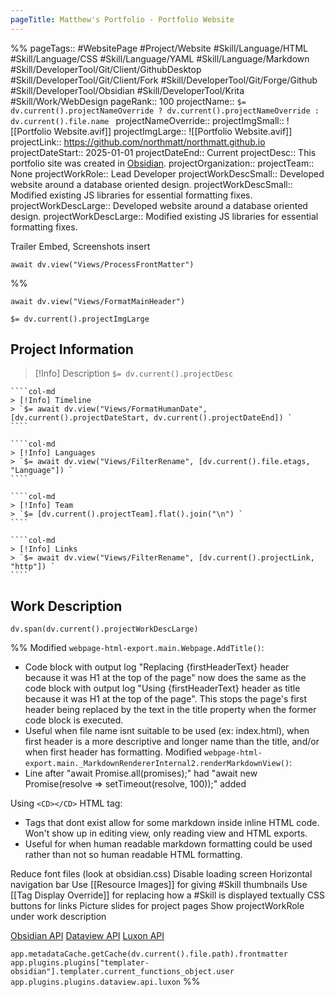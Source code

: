 ```yaml
---
pageTitle: Matthew's Portfolio - Portfolio Website
---
```

%%
pageTags:: #WebsitePage #Project/Website #Skill/Language/HTML #Skill/Language/CSS #Skill/Language/YAML #Skill/Language/Markdown #Skill/DeveloperTool/Git/Client/GithubDesktop #Skill/DeveloperTool/Git/Client/Fork #Skill/DeveloperTool/Git/Forge/Github #Skill/DeveloperTool/Obsidian #Skill/DeveloperTool/Krita #Skill/Work/WebDesign 
pageRank:: 100
projectName:: `$= dv.current().projectNameOverride ? dv.current().projectNameOverride : dv.current().file.name `
projectNameOverride:: 
projectImgSmall:: ![[Portfolio Website.avif]]
projectImgLarge:: ![[Portfolio Website.avif]]
projectLink:: https://github.com/northmatt/northmatt.github.io
projectDateStart:: 2025-01-01
projectDateEnd:: Current
projectDesc:: This portfolio site was created in [Obsidian](https://obsidian.md).
projectOrganization:: 
projectTeam:: None
projectWorkRole:: Lead Developer
projectWorkDescSmall:: Developed website around a database oriented design.
projectWorkDescSmall:: Modified existing JS libraries for essential formatting fixes.
projectWorkDescLarge:: Developed website around a database oriented design.
projectWorkDescLarge:: Modified existing JS libraries for essential formatting fixes.

Trailer Embed, Screenshots insert

```dataviewjs
await dv.view("Views/ProcessFrontMatter")
```
%%
```dataviewjs
await dv.view("Views/FormatMainHeader")
```
`$= dv.current().projectImgLarge `
## Project Information

> [!Info] Description
> `$= dv.current().projectDesc `

`````col
````col-md
> [!Info] Timeline
> `$= await dv.view("Views/FormatHumanDate", [dv.current().projectDateStart, dv.current().projectDateEnd]) `
````

````col-md
> [!Info] Languages
> `$= await dv.view("Views/FilterRename", [dv.current().file.etags, "Language"]) `
````

````col-md
> [!Info] Team
> `$= [dv.current().projectTeam].flat().join("\n") `
````

````col-md
> [!Info] Links
> `$= await dv.view("Views/FilterRename", [dv.current().projectLink, "http"]) `
````
`````

## Work Description
```dataviewjs
dv.span(dv.current().projectWorkDescLarge)
```


%%
Modified `webpage-html-export.main.Webpage.AddTitle()`:
* Code block with output log "Replacing {firstHeaderText} header because it was H1 at the top of the page" now does the same as the code block with output log "Using {firstHeaderText} header as title because it was H1 at the top of the page". This stops the page's first header being replaced by the text in the title property when the former code block is executed.
* Useful when file name isnt suitable to be used (ex: index.html), when first header is a more descriptive and longer name than the title, and/or when first header has formatting.
Modified `webpage-html-export.main._MarkdownRendererInternal2.renderMarkdownView()`:
* Line after "await Promise.all(promises);" had "await new Promise(resolve => setTimeout(resolve, 100));" added

Using `<CD></CD>` HTML tag:
* Tags that dont exist allow for some markdown inside inline HTML code. Won't show up in editing view, only reading view and HTML exports.
* Useful for when human readable markdown formatting could be used rather than not so human readable HTML formatting.

Reduce font files (look at obsidian.css)
Disable loading screen
Horizontal navigation bar
Use [[Resource Images]] for giving #Skill thumbnails
Use [[Tag Display Override]] for replacing how a #Skill is displayed textually
CSS buttons for links
Picture slides for project pages
Show projectWorkRole under work description

[Obsidian API](https://docs.obsidian.md/Home)
[Dataview API](https://blacksmithgu.github.io/obsidian-dataview)
[Luxon API](https://moment.github.io/luxon/api-docs/index.html)

`app.metadataCache.getCache(dv.current().file.path).frontmatter`
`app.plugins.plugins["templater-obsidian"].templater.current_functions_object.user`
`app.plugins.plugins.dataview.api.luxon`
%%
